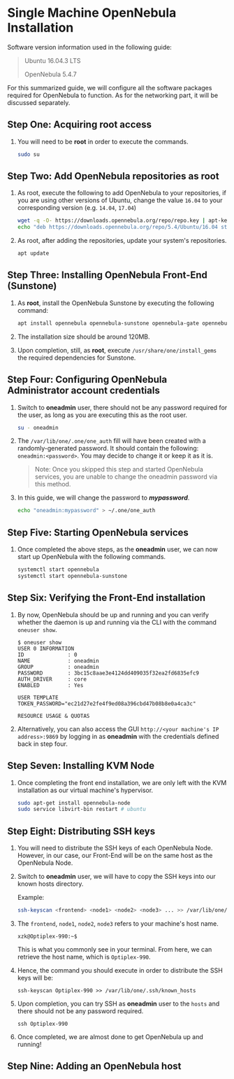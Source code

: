 # Single Machine OpenNebula Installation

Software version information used in the following guide:

> Ubuntu 16.04.3 LTS
>
> OpenNebula 5.4.7

For this summarized guide, we will configure all the software packages required for OpenNebula to function. As for the networking part, it will be discussed separately.

## Step One: Acquiring root access

1. You will need to be **root** in order to execute the commands. 

   ```bash
   sudo su
   ```


## Step Two: Add OpenNebula repositories as root

1. As root, execute the following to add OpenNebula to your repositories, if you are using other versions of Ubuntu, change the value `16.04` to your corresponding version (e.g. `14.04`, `17.04`)

   ```bash
   wget -q -O- https://downloads.opennebula.org/repo/repo.key | apt-key add -
   echo "deb https://downloads.opennebula.org/repo/5.4/Ubuntu/16.04 stable opennebula" > /etc/apt/sources.list.d/opennebula.list
   ```

2. As root, after adding the repositories, update your system's repositories.

   ```bash
   apt update
   ```

## Step Three: Installing OpenNebula Front-End (Sunstone)

1. As **root**, install the OpenNebula Sunstone by executing the following command:  

   ```bash
   apt install opennebula opennebula-sunstone opennebula-gate opennebula-flow
   ```

2. The installation size should be around 120MB. 

3. Upon completion, still, as **root**, execute `/usr/share/one/install_gems` the required dependencies for Sunstone.

## Step Four: Configuring OpenNebula Administrator account credentials 

1. Switch to **oneadmin** user, there should not be any password required for the user, as long as you are executing this as the root user.

   ```bash
   su - oneadmin
   ```

2. The `/var/lib/one/.one/one_auth` fill will have been created with a randomly-generated password. It should contain the following: `oneadmin:<password>`.  You may decide to change it or keep it as it is.

   > Note: Once you skipped this step and started OpenNebula services, you are unable to change the oneadmin password via this method. 

3. In this guide, we will change the password to ***mypassword***. 

   ```bash
   echo "oneadmin:mypassword" > ~/.one/one_auth
   ```

## Step Five: Starting OpenNebula services

1. Once completed the above steps, as the **oneadmin** user, we can now start up OpenNebula with the following commands. 

   ```Bash
   systemctl start opennebula
   systemctl start opennebula-sunstone
   ```

## Step Six: Verifying the Front-End installation 

1. By now, OpenNebula should be up and running and you can verify whether the daemon is up and running via the CLI with the command `oneuser show`.

   ```
   $ oneuser show
   USER 0 INFORMATION
   ID              : 0
   NAME            : oneadmin
   GROUP           : oneadmin
   PASSWORD        : 3bc15c8aae3e4124dd409035f32ea2fd6835efc9
   AUTH_DRIVER     : core
   ENABLED         : Yes

   USER TEMPLATE
   TOKEN_PASSWORD="ec21d27e2fe4f9ed08a396cbd47b08b8e0a4ca3c"

   RESOURCE USAGE & QUOTAS
   ```

2. Alternatively, you can also access the GUI `http://<your machine's IP address>:9869` by logging in as **oneadmin** with the credentials defined back in step four.



## Step Seven: Installing KVM Node 

1. Once completing the front end installation, we are only left with the KVM installation as our virtual machine's hypervisor.

   ```bash
   sudo apt-get install opennebula-node
   sudo service libvirt-bin restart # ubuntu
   ```

## Step Eight: Distributing SSH keys

1. You will need to distribute the SSH keys of each OpenNebula Node. However, in our case, our Front-End will be on the same host as the OpenNebula Node.

2. Switch to **oneadmin** user, we will have to copy the SSH keys into our known hosts directory.

   Example: 

   ```bash
   ssh-keyscan <frontend> <node1> <node2> <node3> ... >> /var/lib/one/.ssh/known_hosts
   ```

3. The `frontend`, `node1`, `node2`, `node3` refers to your machine's host name. 

   ```
   xzk@Optiplex-990:~$ 
   ```

   This is what you commonly see in your terminal. From here, we can retrieve the host name, which is `Optiplex-990`.

4. Hence, the command you should execute in order to distribute the SSH keys will be:

   ```
   ssh-keyscan Optiplex-990 >> /var/lib/one/.ssh/known_hosts
   ```

5. Upon completion, you can try SSH as **oneadmin** user to the `hosts` and there should not be any password required.

   ```
   ssh Optiplex-990
   ```

6. Once completed, we are almost done to get OpenNebula up and running!

## Step Nine: Adding an OpenNebula host

